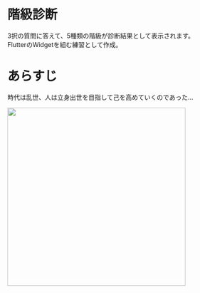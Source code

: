 # 階級診断
3択の質問に答えて、5種類の階級が診断結果として表示されます。  
FlutterのWidgetを組む練習として作成。

# あらすじ
時代は乱世、人は立身出世を目指して己を高めていくのであった...

<img src="https://user-images.githubusercontent.com/46076511/188815512-f0562d3a-af38-42f1-8871-0559912643de.gif" width="400">

